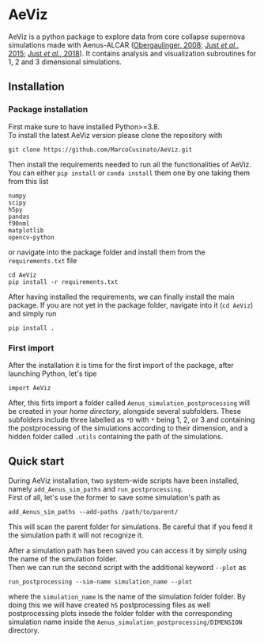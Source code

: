 # AeViz

AeViz is a python package to explore data from core collapse supernova simulations made with Aenus-ALCAR ([Obergaulinger, 2008](https://ui.adsabs.harvard.edu/abs/2008PhDT.........1O/abstract); [Just _et al._, 2015](https://ui.adsabs.harvard.edu/abs/2015MNRAS.453.3386J/abstract); [Just _et al._, 2018](https://ui.adsabs.harvard.edu/abs/2018MNRAS.481.4786J/abstract)). It contains analysis and visualization subroutines for 1, 2 and 3 dimensional simulations.


## Installation
### Package installation
First make sure to have installed Python>=3.8.<br/>
To install the latest AeViz version please clone the repository with
```
git clone https://github.com/MarcoCusinato/AeViz.git
```

Then install the requirements needed to run all the functionalities of AeViz. You can either `pip install` or `conda install` them one by one taking them from this list
```
numpy
scipy
h5py
pandas
f90nml
matplotlib
opencv-python
```
or navigate into the package folder and install them from the `requirements.txt` file
```
cd AeViz
pip install -r requirements.txt
```
After having installed the requirements, we can finally install the main package. If you are not yet in the package folder, navigate into it (`cd AeViz`) and simply run
```
pip install .
```
### First import
After the installation it is time for the first import of the package, after launching Python, let's tipe
```
import AeViz
```
After, this firts import a folder called `Aenus_simulation_postprocessing` will be created in your _home directory_, alongside several subfolders. These subfolders include three labelled as `*D` with `*` being 1, 2, or 3 and containing the postprocessing of the simulations according to their dimension, and a hidden folder called `.utils` containing the path of the simulations.
## Quick start
During AeViz installation, two system-wide scripts have been installed, namely `add_Aenus_sim_paths` and `run_postprocessing`.<br/>
First of all, let's use the former to save some simulation's path as
```
add_Aenus_sim_paths --add-paths /path/to/parent/
```
This will scan the parent folder for simulations. Be careful that if you feed it the simulation path it will not recognize it.

After a simulation path has been saved you can access it by simply using the name of the simulation folder.<br/>
Then we can run the second script with the additional keyword `--plot` as 
```
run_postprocessing --sim-name simulation_name --plot
```
where the `simulation_name` is the name of the simulation folder folder.
By doing this we will have created `h5` postprocessing files as well postprocessing plots insede the folder folder with the corresponding simulation name inside the `Aenus_simulation_postprocessing/DIMENSION` directory.
